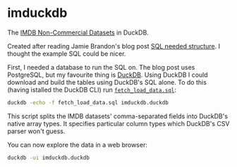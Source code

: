 # imduckdb

The [IMDB Non-Commercial Datasets](https://developer.imdb.com/non-commercial-datasets/)
in DuckDB.

Created after reading Jamie Brandon's blog post
[SQL needed structure](https://www.scattered-thoughts.net/writing/sql-needed-structure/).
I thought the example SQL could be nicer.

First, I needed a database to run the SQL on. The blog post uses PostgreSQL,
but my favourite thing is [DuckDB](https://duckdb.org). Using DuckDB I could
download and build the tables using DuckDB's SQL alone. To do this
(having istalled the DuckDB CLI)
run [`fetch_load_data.sql`](fetch_load_data.sql):

```sh
duckdb -echo -f fetch_load_data.sql imduckdb.duckdb
```

This script splits the IMDB datasets' comma-separated fields into DuckDB's
native array types. It specifies particular column types which DuckDB's CSV
parser won't guess.

You can now explore the data in a web browser:

```sh
duckdb -ui imduckdb.duckdb
```

